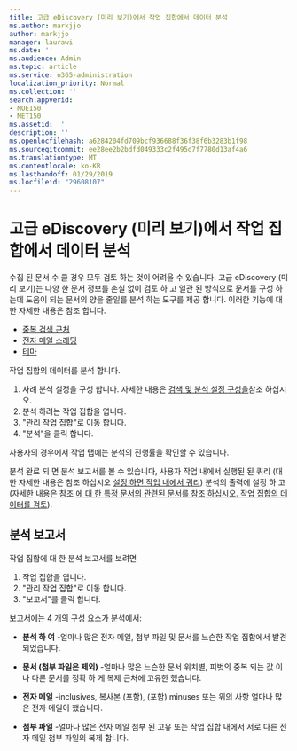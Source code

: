 ```yaml
---
title: 고급 eDiscovery (미리 보기)에서 작업 집합에서 데이터 분석
ms.author: markjjo
author: markjjo
manager: laurawi
ms.date: ''
ms.audience: Admin
ms.topic: article
ms.service: o365-administration
localization_priority: Normal
ms.collection: ''
search.appverid:
- MOE150
- MET150
ms.assetid: ''
description: ''
ms.openlocfilehash: a6284204fd709bcf936688f36f38f6b3283b1f98
ms.sourcegitcommit: ee28ee2b2bdfd049333c2f495d7f7780d13af4a6
ms.translationtype: MT
ms.contentlocale: ko-KR
ms.lasthandoff: 01/29/2019
ms.locfileid: "29608107"
---
```

# <a name="analyzing-data-in-a-working-set-in-advanced-ediscovery-preview"></a>고급 eDiscovery (미리 보기)에서 작업 집합에서 데이터 분석

수집 된 문서 수 클 경우 모두 검토 하는 것이 어려울 수 있습니다. 고급 eDiscovery (미리 보기)는 다양 한 문서 정보를 손실 없이 검토 하 고 일관 된 방식으로 문서를 구성 하는데 도움이 되는 문서의 양을 줄일를 분석 하는 도구를 제공 합니다. 이러한 기능에 대 한 자세한 내용은 참조 합니다.

- [중복 검색 근처](near-duplicates.md)
- [전자 메일 스레딩](email-threading.md)
- [테마](themes.md)

작업 집합의 데이터를 분석 합니다.

1. 사례 분석 설정을 구성 합니다. 자세한 내용은 [검색 및 분석 설정 구성을](configure-search-analytics-settings.md)참조 하십시오.
2. 분석 하려는 작업 집합을 엽니다.
3. "관리 작업 집합"로 이동 합니다.
4. "분석"을 클릭 합니다.

사용자의 경우에서 작업 탭에는 분석의 진행률을 확인할 수 있습니다.

 분석 완료 되 면 분석 보고서를 볼 수 있습니다, 사용자 작업 내에서 실행된 된 쿼리 (대 한 자세한 내용은 참조 하십시오 [설정 하면 작업 내에서 쿼리](working-set-search.md)) 분석의 출력에 설정 하 고 (자세한 내용은 참조 [에 대 한 특정 문서의 관련된 문서를 참조 하십시오. 작업 집합의 데이터를 검토](reviewing-data-in-working-set.md)).

## <a name="analytics-report"></a>분석 보고서

작업 집합에 대 한 분석 보고서를 보려면

1. 작업 집합을 엽니다.
2. "관리 작업 집합"로 이동 합니다.
3. "보고서"를 클릭 합니다.

보고서에는 4 개의 구성 요소가 분석에서:

- **분석 하 여** -얼마나 많은 전자 메일, 첨부 파일 및 문서를 느슨한 작업 집합에서 발견 되었습니다.

- **문서 (첨부 파일은 제외)** -얼마나 많은 느슨한 문서 위치별, 피벗의 중복 되는 값 이나 다른 문서를 정확 하 게 복제 근처에 고유한 했습니다.

- **전자 메일** -inclusives, 복사본 (포함), (포함) minuses 또는 위의 사항 얼마나 많은 전자 메일이 했습니다.

- **첨부 파일** -얼마나 많은 전자 메일 첨부 된 고유 또는 작업 집합 내에서 서로 다른 전자 메일 첨부 파일의 복제 합니다.